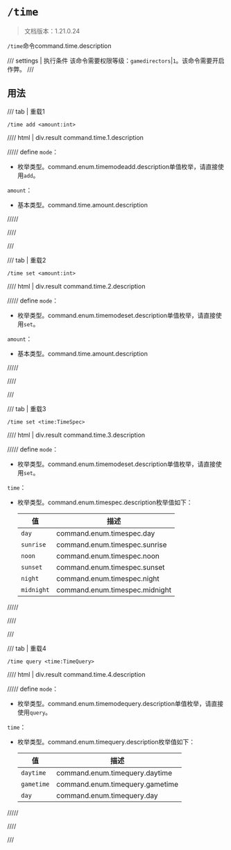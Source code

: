 # `/time`

> 文档版本：1.21.0.24

`/time`命令command.time.description

/// settings | 执行条件
该命令需要权限等级：`gamedirectors`|`1`。该命令需要开启作弊。
///

## 用法

/// tab | 重载1
```mcfunction
/time add <amount:int>
```

//// html | div.result
command.time.1.description

///// define
`mode`：<!-- md:samp TimeModeAdd -->

- 枚举类型。command.enum.timemodeadd.description单值枚举，请直接使用`add`。

`amount`：<!-- md:samp int -->

- 基本类型。command.time.amount.description


/////

////

///

/// tab | 重载2
```mcfunction
/time set <amount:int>
```

//// html | div.result
command.time.2.description

///// define
`mode`：<!-- md:samp TimeModeSet -->

- 枚举类型。command.enum.timemodeset.description单值枚举，请直接使用`set`。

`amount`：<!-- md:samp int -->

- 基本类型。command.time.amount.description


/////

////

///

/// tab | 重载3
```mcfunction
/time set <time:TimeSpec>
```

//// html | div.result
command.time.3.description

///// define
`mode`：<!-- md:samp TimeModeSet -->

- 枚举类型。command.enum.timemodeset.description单值枚举，请直接使用`set`。

`time`：<!-- md:samp TimeSpec -->

- 枚举类型。command.enum.timespec.description枚举值如下：

  |值|描述|
  |---|---|
  |`day`|command.enum.timespec.day|
  |`sunrise`|command.enum.timespec.sunrise|
  |`noon`|command.enum.timespec.noon|
  |`sunset`|command.enum.timespec.sunset|
  |`night`|command.enum.timespec.night|
  |`midnight`|command.enum.timespec.midnight|



/////

////

///

/// tab | 重载4
```mcfunction
/time query <time:TimeQuery>
```

//// html | div.result
command.time.4.description

///// define
`mode`：<!-- md:samp TimeModeQuery -->

- 枚举类型。command.enum.timemodequery.description单值枚举，请直接使用`query`。

`time`：<!-- md:samp TimeQuery -->

- 枚举类型。command.enum.timequery.description枚举值如下：

  |值|描述|
  |---|---|
  |`daytime`|command.enum.timequery.daytime|
  |`gametime`|command.enum.timequery.gametime|
  |`day`|command.enum.timequery.day|



/////

////

///

